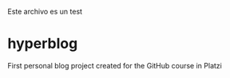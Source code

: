 Este archivo es un test

# hyperblog
First personal blog project created for the GitHub course in Platzi
